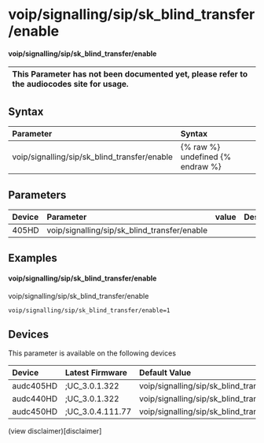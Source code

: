 ﻿---
description: voip/signalling/sip/sk_blind_transfer/enable
search: false
---

# voip/signalling/sip/sk_blind_transfer/enable

#### voip/signalling/sip/sk_blind_transfer/enable


| This Parameter has not been documented yet, please refer to the audiocodes site for usage.  |
| :--- |

## Syntax
| Parameter | Syntax |
| :--- | :--- |
|voip/signalling/sip/sk_blind_transfer/enable | {% raw %} undefined {% endraw %} |

## Parameters
|Device|Parameter|value|Description|
|:---|:---|:---|:---|
| 405HD | voip/signalling/sip/sk_blind_transfer/enable |  |  |

## Examples
#### voip/signalling/sip/sk_blind_transfer/enable

voip/signalling/sip/sk_blind_transfer/enable

```
voip/signalling/sip/sk_blind_transfer/enable=1
```

## Devices
This parameter is available on the following devices

| Device | Latest Firmware | Default Value |
|:---|:---|:---|
| audc405HD | ;UC_3.0.1.322 | voip/signalling/sip/sk_blind_transfer/enable=1 
| audc440HD | ;UC_3.0.1.322 | voip/signalling/sip/sk_blind_transfer/enable=1 
| audc450HD | ;UC_3.0.4.111.77 | voip/signalling/sip/sk_blind_transfer/enable=1 

(view disclaimer)[disclaimer]
